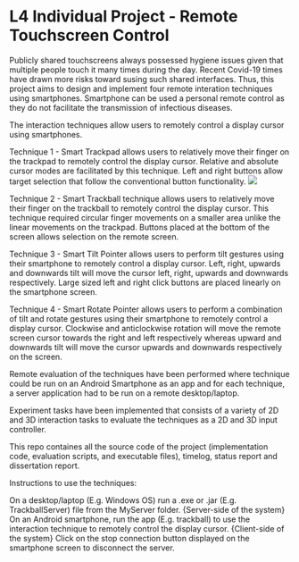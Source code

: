 # L4 Individual Project - Remote Touchscreen Control

Publicly shared touchscreens always possessed hygiene issues given that multiple people touch it many times during the day. Recent Covid-19 times have drawn more risks toward susing such shared interfaces. Thus, this project aims to design and implement four remote interation techniques using smartphones. Smartphone can be used a personal remote control as they do not facilitate the transmission of infectious diseases.  

The interaction techniques allow users to remotely control a display cursor using smartphones. 

Technique 1 - Smart Trackpad allows users to relatively move their finger on the trackpad to remotely control the display cursor. Relative and absolute cursor modes are facilitated by this technique. Left and right buttons allow target selection that follow the conventional button functionality. 
![](https://github.com/Sadya-afreen/L4Project-RemoteTouchscreenControl/tree/main/Proj_Images/Trackpad_collage.png)

Technique 2 - Smart Trackball technique allows users to relatively move their finger on the trackball to remotely control the display cursor. This technique required circular finger movements on a smaller area unlike the linear movements on the trackpad. Buttons placed at the bottom of the screen allows selection on the remote screen.

Technique 3 - Smart Tilt Pointer allows users to perform tilt gestures using their smartphone to remotely control a display cursor. Left, right, upwards and downwards tilt will move the cursor left, right, upwards and downwards respectively. Large sized left and right click buttons are placed linearly on the smartphone screen. 

Technique 4 - Smart Rotate Pointer allows users to perform a combination of tilt and rotate gestures using their smartphone to remotely control a display cursor. Clockwise and anticlockwise rotation will move the remote screen cursor towards the right and left respectively whereas upward and downwards tilt will move the cursor upwards and downwards respectively on the screen.

Remote evaluation of the techniques have been performed where technique could be run on an Android Smartphone as an app and for each technique, a server application had to be run on a remote desktop/laptop.

Experiment tasks have been implemented that consists of a variety of 2D and 3D interaction tasks to evaluate the techniques as a 2D and 3D input controller.

This repo containes all the source code of the project (implementation code, evaluation scripts, and executable files), timelog, status report and dissertation report.

Instructions to use the techniques:

On a desktop/laptop (E.g. Windows OS) run a .exe or .jar (E.g. TrackballServer) file from the MyServer folder. {Server-side of the system}
On an Android smartphone, run the app (E.g. trackball) to use the interaction technique to remotely control the display cursor. {Client-side of the system}
Click on the stop connection button displayed on the smartphone screen to disconnect the server.
